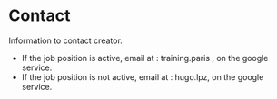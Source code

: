 # Contact
Information to contact creator.

* If the job position is active, email at : training.paris , on the google service.
* If the job position is not active, email at : hugo.lpz, on the google service.
